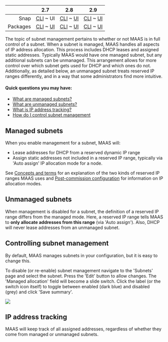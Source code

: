 <!-- deb-2-7-cli
||2.7|2.8|2.9|
|-----:|:-----:|:-----:|:-----:|
|Snap|[CLI](/t/subnet-management-snap-2-7-cli/3114) ~ [UI](/t/subnet-management-snap-2-7-ui/3115)|[CLI](/t/subnet-management-snap-2-8-cli/3116) ~ [UI](/t/subnet-management-snap-2-8-ui/3117)|[CLI](/t/subnet-management-snap-2-9-cli/3118) ~ [UI](/t/subnet-management-snap-2-9-ui/3119)|
|Packages|CLI ~ [UI](/t/subnet-management-deb-2-7-ui/3121)|[CLI](/t/subnet-management-deb-2-8-cli/3122) ~ [UI](/t/subnet-management-deb-2-8-ui/3123)|[CLI](/t/subnet-management-deb-2-9-cli/3124) ~ [UI](/t/subnet-management-deb-2-9-ui/3125)|
 deb-2-7-cli -->

<!-- deb-2-7-ui
||2.7|2.8|2.9|
|-----:|:-----:|:-----:|:-----:|
|Snap|[CLI](/t/subnet-management-snap-2-7-cli/3114) ~ [UI](/t/subnet-management-snap-2-7-ui/3115)|[CLI](/t/subnet-management-snap-2-8-cli/3116) ~ [UI](/t/subnet-management-snap-2-8-ui/3117)|[CLI](/t/subnet-management-snap-2-9-cli/3118) ~ [UI](/t/subnet-management-snap-2-9-ui/3119)|
|Packages|[CLI](/t/subnet-management-deb-2-7-cli/3120) ~ UI|[CLI](/t/subnet-management-deb-2-8-cli/3122) ~ [UI](/t/subnet-management-deb-2-8-ui/3123)|[CLI](/t/subnet-management-deb-2-9-cli/3124) ~ [UI](/t/subnet-management-deb-2-9-ui/3125)|
 deb-2-7-ui -->

<!-- deb-2-8-cli
||2.7|2.8|2.9|
|-----:|:-----:|:-----:|:-----:|
|Snap|[CLI](/t/subnet-management-snap-2-7-cli/3114) ~ [UI](/t/subnet-management-snap-2-7-ui/3115)|[CLI](/t/subnet-management-snap-2-8-cli/3116) ~ [UI](/t/subnet-management-snap-2-8-ui/3117)|[CLI](/t/subnet-management-snap-2-9-cli/3118) ~ [UI](/t/subnet-management-snap-2-9-ui/3119)|
|Packages|[CLI](/t/subnet-management-deb-2-7-cli/3120) ~ [UI](/t/subnet-management-deb-2-7-ui/3121)|CLI ~ [UI](/t/subnet-management-deb-2-8-ui/3123)|[CLI](/t/subnet-management-deb-2-9-cli/3124) ~ [UI](/t/subnet-management-deb-2-9-ui/3125)|
 deb-2-8-cli -->

<!-- deb-2-8-ui
||2.7|2.8|2.9|
|-----:|:-----:|:-----:|:-----:|
|Snap|[CLI](/t/subnet-management-snap-2-7-cli/3114) ~ [UI](/t/subnet-management-snap-2-7-ui/3115)|[CLI](/t/subnet-management-snap-2-8-cli/3116) ~ [UI](/t/subnet-management-snap-2-8-ui/3117)|[CLI](/t/subnet-management-snap-2-9-cli/3118) ~ [UI](/t/subnet-management-snap-2-9-ui/3119)|
|Packages|[CLI](/t/subnet-management-deb-2-7-cli/3120) ~ [UI](/t/subnet-management-deb-2-7-ui/3121)|[CLI](/t/subnet-management-deb-2-8-cli/3122) ~ UI|[CLI](/t/subnet-management-deb-2-9-cli/3124) ~ [UI](/t/subnet-management-deb-2-9-ui/3125)|
 deb-2-8-ui -->

<!-- deb-2-9-cli
||2.7|2.8|2.9|
|-----:|:-----:|:-----:|:-----:|
|Snap|[CLI](/t/subnet-management-snap-2-7-cli/3114) ~ [UI](/t/subnet-management-snap-2-7-ui/3115)|[CLI](/t/subnet-management-snap-2-8-cli/3116) ~ [UI](/t/subnet-management-snap-2-8-ui/3117)|[CLI](/t/subnet-management-snap-2-9-cli/3118) ~ [UI](/t/subnet-management-snap-2-9-ui/3119)|
|Packages|[CLI](/t/subnet-management-deb-2-7-cli/3120) ~ [UI](/t/subnet-management-deb-2-7-ui/3121)|[CLI](/t/subnet-management-deb-2-8-cli/3122) ~ [UI](/t/subnet-management-deb-2-8-ui/3123)|CLI ~ [UI](/t/subnet-management-deb-2-9-ui/3125)|
 deb-2-9-cli -->

<!-- deb-2-9-ui
||2.7|2.8|2.9|
|-----:|:-----:|:-----:|:-----:|
|Snap|[CLI](/t/subnet-management-snap-2-7-cli/3114) ~ [UI](/t/subnet-management-snap-2-7-ui/3115)|[CLI](/t/subnet-management-snap-2-8-cli/3116) ~ [UI](/t/subnet-management-snap-2-8-ui/3117)|[CLI](/t/subnet-management-snap-2-9-cli/3118) ~ [UI](/t/subnet-management-snap-2-9-ui/3119)|
|Packages|[CLI](/t/subnet-management-deb-2-7-cli/3120) ~ [UI](/t/subnet-management-deb-2-7-ui/3121)|[CLI](/t/subnet-management-deb-2-8-cli/3122) ~ [UI](/t/subnet-management-deb-2-8-ui/3123)|[CLI](/t/subnet-management-deb-2-9-cli/3124) ~ UI|
 deb-2-9-ui -->

<!-- snap-2-7-cli
||2.7|2.8|2.9|
|-----:|:-----:|:-----:|:-----:|
|Snap|CLI ~ [UI](/t/subnet-management-snap-2-7-ui/3115)|[CLI](/t/subnet-management-snap-2-8-cli/3116) ~ [UI](/t/subnet-management-snap-2-8-ui/3117)|[CLI](/t/subnet-management-snap-2-9-cli/3118) ~ [UI](/t/subnet-management-snap-2-9-ui/3119)|
|Packages|[CLI](/t/subnet-management-deb-2-7-cli/3120) ~ [UI](/t/subnet-management-deb-2-7-ui/3121)|[CLI](/t/subnet-management-deb-2-8-cli/3122) ~ [UI](/t/subnet-management-deb-2-8-ui/3123)|[CLI](/t/subnet-management-deb-2-9-cli/3124) ~ [UI](/t/subnet-management-deb-2-9-ui/3125)|
 snap-2-7-cli -->

||2.7|2.8|2.9|
|-----:|:-----:|:-----:|:-----:|
|Snap|[CLI](/t/subnet-management-snap-2-7-cli/3114) ~ UI|[CLI](/t/subnet-management-snap-2-8-cli/3116) ~ [UI](/t/subnet-management-snap-2-8-ui/3117)|[CLI](/t/subnet-management-snap-2-9-cli/3118) ~ [UI](/t/subnet-management-snap-2-9-ui/3119)|
|Packages|[CLI](/t/subnet-management-deb-2-7-cli/3120) ~ [UI](/t/subnet-management-deb-2-7-ui/3121)|[CLI](/t/subnet-management-deb-2-8-cli/3122) ~ [UI](/t/subnet-management-deb-2-8-ui/3123)|[CLI](/t/subnet-management-deb-2-9-cli/3124) ~ [UI](/t/subnet-management-deb-2-9-ui/3125)|

<!-- snap-2-8-cli
||2.7|2.8|2.9|
|-----:|:-----:|:-----:|:-----:|
|Snap|[CLI](/t/subnet-management-snap-2-7-cli/3114) ~ [UI](/t/subnet-management-snap-2-7-ui/3115)|CLI ~ [UI](/t/subnet-management-snap-2-8-ui/3117)|[CLI](/t/subnet-management-snap-2-9-cli/3118) ~ [UI](/t/subnet-management-snap-2-9-ui/3119)|
|Packages|[CLI](/t/subnet-management-deb-2-7-cli/3120) ~ [UI](/t/subnet-management-deb-2-7-ui/3121)|[CLI](/t/subnet-management-deb-2-8-cli/3122) ~ [UI](/t/subnet-management-deb-2-8-ui/3123)|[CLI](/t/subnet-management-deb-2-9-cli/3124) ~ [UI](/t/subnet-management-deb-2-9-ui/3125)|
 snap-2-8-cli -->

<!-- snap-2-8-ui
||2.7|2.8|2.9|
|-----:|:-----:|:-----:|:-----:|
|Snap|[CLI](/t/subnet-management-snap-2-7-cli/3114) ~ [UI](/t/subnet-management-snap-2-7-ui/3115)|[CLI](/t/subnet-management-snap-2-8-cli/3116) ~ UI|[CLI](/t/subnet-management-snap-2-9-cli/3118) ~ [UI](/t/subnet-management-snap-2-9-ui/3119)|
|Packages|[CLI](/t/subnet-management-deb-2-7-cli/3120) ~ [UI](/t/subnet-management-deb-2-7-ui/3121)|[CLI](/t/subnet-management-deb-2-8-cli/3122) ~ [UI](/t/subnet-management-deb-2-8-ui/3123)|[CLI](/t/subnet-management-deb-2-9-cli/3124) ~ [UI](/t/subnet-management-deb-2-9-ui/3125)|
 snap-2-8-ui -->

<!-- snap-2-9-cli
||2.7|2.8|2.9|
|-----:|:-----:|:-----:|:-----:|
|Snap|[CLI](/t/subnet-management-snap-2-7-cli/3114) ~ [UI](/t/subnet-management-snap-2-7-ui/3115)|[CLI](/t/subnet-management-snap-2-8-cli/3116) ~ [UI](/t/subnet-management-snap-2-8-ui/3117)|CLI ~ [UI](/t/subnet-management-snap-2-9-ui/3119)|
|Packages|[CLI](/t/subnet-management-deb-2-7-cli/3120) ~ [UI](/t/subnet-management-deb-2-7-ui/3121)|[CLI](/t/subnet-management-deb-2-8-cli/3122) ~ [UI](/t/subnet-management-deb-2-8-ui/3123)|[CLI](/t/subnet-management-deb-2-9-cli/3124) ~ [UI](/t/subnet-management-deb-2-9-ui/3125)|
 snap-2-9-cli -->

<!-- snap-2-9-ui
||2.7|2.8|2.9|
|-----:|:-----:|:-----:|:-----:|
|Snap|[CLI](/t/subnet-management-snap-2-7-cli/3114) ~ [UI](/t/subnet-management-snap-2-7-ui/3115)|[CLI](/t/subnet-management-snap-2-8-cli/3116) ~ [UI](/t/subnet-management-snap-2-8-ui/3117)|[CLI](/t/subnet-management-snap-2-9-cli/3118) ~ UI|
|Packages|[CLI](/t/subnet-management-deb-2-7-cli/3120) ~ [UI](/t/subnet-management-deb-2-7-ui/3121)|[CLI](/t/subnet-management-deb-2-8-cli/3122) ~ [UI](/t/subnet-management-deb-2-8-ui/3123)|[CLI](/t/subnet-management-deb-2-9-cli/3124) ~ [UI](/t/subnet-management-deb-2-9-ui/3125)|
 snap-2-9-ui -->

The topic of subnet management pertains to whether or not MAAS is in full control of a subnet. When a subnet is managed, MAAS handles all aspects of IP address allocation. This process includes DHCP leases and assigned static addresses. Typically MAAS would have one managed subnet, but any additional subnets can be unmanaged. This arrangement allows for more control over which subnet gets used for DHCP and which ones do not. Additionally, as detailed below, an unmanaged subnet treats reserved IP ranges differently, and in a way that some administrators find more intuitive.

#### Quick questions you may have:

* [What are managed subnets?](#heading--managed-subnets)
* [What are unmanaged subnets?](#heading--unmanaged-subnets)
* [What is IP address tracking?](#heading--ip-address-tracking)
* [How do I control subnet management](#heading--controlling-subnet-management)

<h2 id="heading--managed-subnets">Managed subnets</h2>

When you enable management for a subnet, MAAS will:

-   Lease addresses for DHCP from a reserved dynamic IP range
-   Assign static addresses not included in a reserved IP range, typically via 'Auto assign' IP allocation mode for a node.

<!-- deb-2-7-cli
See [Concepts and terms](/t/concepts-and-terms/785#heading--ip-ranges) for an explanation of the two kinds of reserved IP ranges MAAS uses and [Post-commission configuration](/t/commission-machines/2472#heading--post-commission-configuration) for information on IP allocation modes.
 deb-2-7-cli -->

<!-- deb-2-7-ui
See [Concepts and terms](/t/concepts-and-terms/785#heading--ip-ranges) for an explanation of the two kinds of reserved IP ranges MAAS uses and [Post-commission configuration](/t/commission-machines/2473#heading--post-commission-configuration) for information on IP allocation modes.
 deb-2-7-ui -->

<!-- deb-2-8-cli
See [Concepts and terms](/t/concepts-and-terms/785#heading--ip-ranges) for an explanation of the two kinds of reserved IP ranges MAAS uses and [Post-commission configuration](/t/commission-machines/2474#heading--post-commission-configuration) for information on IP allocation modes.
 deb-2-8-cli -->

<!-- deb-2-8-ui
See [Concepts and terms](/t/concepts-and-terms/785#heading--ip-ranges) for an explanation of the two kinds of reserved IP ranges MAAS uses and [Post-commission configuration](/t/commission-machines/2475#heading--post-commission-configuration) for information on IP allocation modes.
 deb-2-8-ui -->

<!-- deb-2-9-cli
See [Concepts and terms](/t/concepts-and-terms/785#heading--ip-ranges) for an explanation of the two kinds of reserved IP ranges MAAS uses and [Post-commission configuration](/t/commission-machines/2476#heading--post-commission-configuration) for information on IP allocation modes.
 deb-2-9-cli -->

<!-- deb-2-9-ui
See [Concepts and terms](/t/concepts-and-terms/785#heading--ip-ranges) for an explanation of the two kinds of reserved IP ranges MAAS uses and [Post-commission configuration](/t/commission-machines/2477#heading--post-commission-configuration) for information on IP allocation modes.
 deb-2-9-ui -->

<!-- snap-2-7-cli
See [Concepts and terms](/t/concepts-and-terms/785#heading--ip-ranges) for an explanation of the two kinds of reserved IP ranges MAAS uses and [Post-commission configuration](/t/commission-machines/2466#heading--post-commission-configuration) for information on IP allocation modes.
 snap-2-7-cli -->

See [Concepts and terms](/t/concepts-and-terms/785#heading--ip-ranges) for an explanation of the two kinds of reserved IP ranges MAAS uses and [Post-commission configuration](/t/commission-machines/2467#heading--post-commission-configuration) for information on IP allocation modes.

<!-- snap-2-8-cli
See [Concepts and terms](/t/concepts-and-terms/785#heading--ip-ranges) for an explanation of the two kinds of reserved IP ranges MAAS uses and [Post-commission configuration](/t/commission-machines/2468#heading--post-commission-configuration) for information on IP allocation modes.
 snap-2-8-cli -->

<!-- snap-2-8-ui
See [Concepts and terms](/t/concepts-and-terms/785#heading--ip-ranges) for an explanation of the two kinds of reserved IP ranges MAAS uses and [Post-commission configuration](/t/commission-machines/2469#heading--post-commission-configuration) for information on IP allocation modes.
 snap-2-8-ui -->

<!-- snap-2-9-cli
See [Concepts and terms](/t/concepts-and-terms/785#heading--ip-ranges) for an explanation of the two kinds of reserved IP ranges MAAS uses and [Post-commission configuration](/t/commission-machines/2470#heading--post-commission-configuration) for information on IP allocation modes.
 snap-2-9-cli -->

<!-- snap-2-9-ui
See [Concepts and terms](/t/concepts-and-terms/785#heading--ip-ranges) for an explanation of the two kinds of reserved IP ranges MAAS uses and [Post-commission configuration](/t/commission-machines/2471#heading--post-commission-configuration) for information on IP allocation modes.
 snap-2-9-ui -->

<h2 id="heading--unmanaged-subnets">Unmanaged subnets</h2>

When management is disabled for a subnet, the definition of a reserved IP range differs from the managed mode. Here, a reserved IP range tells MAAS to **only allocate addresses from this range** (via 'Auto assign'). Also, DHCP will never lease addresses from an unmanaged subnet.

<h2 id="heading--controlling-subnet-management">Controlling subnet management</h2>

By default, MAAS manages subnets in your configuration, but it is easy to change this.

To disable (or re-enable) subnet management navigate to the 'Subnets' page and select the subnet. Press the 'Edit' button to allow changes. The 'Managed allocation' field will become a slide switch. Click the label (or the switch icon itself) to toggle between enabled (dark blue) and disabled (grey) and click 'Save summary'.

<a href="https://assets.ubuntu.com/v1/e5d80c8c-installconfig-network-subnet-management__2.6-management-toggle.png" target = "_blank"><img src="https://assets.ubuntu.com/v1/e5d80c8c-installconfig-network-subnet-management__2.6-management-toggle.png"></a>

<!-- snap-2-7-cli snap-2-8-cli snap-2-9-cli deb-2-7-cli deb-2-8-cli deb-2-9-cli

To enable or disable subnet management:

``` bash
maas $PROFILE subnet update $SUBNET_CIDR managed=false|true
```

For example, to disable:

``` bash
maas $PROFILE subnet update 192.168.1.0/24 managed=false
```

You can use the subnet's ID in place of the CIDR address.
snap-2-7-cli snap-2-8-cli snap-2-9-cli deb-2-7-cli deb-2-8-cli deb-2-9-cli -->

<h2 id="heading--ip-address-tracking">IP address tracking</h2>

MAAS will keep track of all assigned addresses, regardless of whether they come from managed or unmanaged subnets.